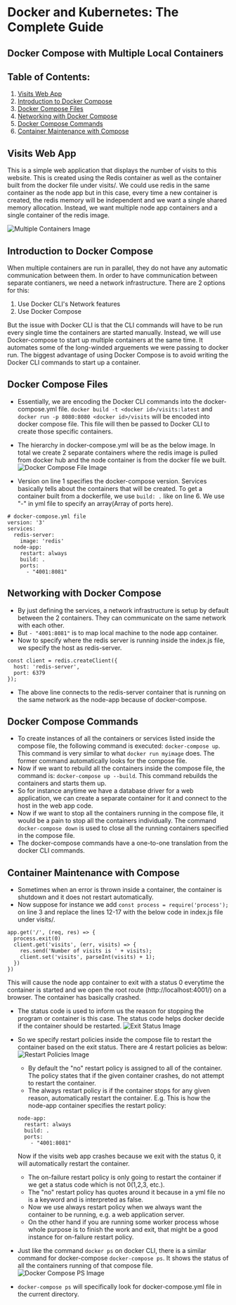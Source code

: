 # Docker and Kubernetes: The Complete Guide
## Docker Compose with Multiple Local Containers

## Table of Contents:
1. [Visits Web App](#VisitsWebApp)
2. [Introduction to Docker Compose](#IntroDockerCompose)
3. [Docker Compose Files](#DockerComposeFiles)
4. [Networking with Docker Compose](#NetworkingDockerCompose)
5. [Docker Compose Commands](#DockerComposeCommands)
6. [Container Maintenance with Compose](#DockerComposeMaintenance)

## Visits Web App <a name="VisitsWebApp"></a>

This is a simple web application that displays the number of visits to this website. This is created using the Redis container as well as the container built from the docker file under visits/. We could use redis in the same container as the node app but in this case, every time a new container is created, the redis memory will be independent and we want a single shared memory allocation. Instead, we want multiple node app containers and a single container of the redis image.

![Multiple Containers Image](./Images/multipleContainersImage5.png)

## Introduction to Docker Compose <a name="IntroDockerCompose"></a>

When multiple containers are run in parallel, they do not have any automatic communication between them. In order to have communication between separate contianers, we need a network infrastructure. There are 2 options for this:
1. Use Docker CLI's Network features
2. Use Docker Compose

But the issue with Docker CLI is that the CLI commands will have to be run every single time the containers are started manually.
Instead, we will use Docker-compose to start up multiple containers at the same time. It automates some of the long-winded arguements we were passing to docker run.
The biggest advantage of using Docker Compose is to avoid writing the Docker CLI commands to start up a container.

## Docker Compose Files <a name="DockerComposeFiles"></a>

- Essentially, we are encoding the Docker CLI commands into the docker-compose.yml file.
`docker build -t <docker id>/visits:latest` and `docker run -p 8080:8080 <docker id>/visits` will be encoded into docker compose file. This file will then be passed to Docker CLI to create those specific containers.
- The hierarchy in docker-compose.yml will be as the below image. In total we create 2 separate containers where the redis image is pulled from docker hub and the node container is from the docker file we built.
![Docker Compose File Image](./Images/dockerComposeFileImage5.png)

- Version on line 1 specifies the docker-compose version. Services basically tells about the containers that will be created. To get a container built from a dockerfile, we use `build: .` like on line 6. We use "-" in yml file to specify an array(Array of ports here).
```
# docker-compose.yml file
version: '3'
services:
  redis-server:
    image: 'redis'
  node-app:
    restart: always
    build: .
    ports:
      - "4001:8081"

```

## Networking with Docker Compose <a name="NetworkingDockerCompose"></a>

- By just defining the services, a network infrastructure is setup by default between the 2 containers. They can communicate on the same network with each other.
- But `- "4001:8081"` is to map local machine to the node app container.
- Now to specify where the redis server is running inside the index.js file, we specify the host as redis-server.
```
const client = redis.createClient({
  host: 'redis-server',
  port: 6379
});
```
- The above line connects to the redis-server container that is running on the same network as the node-app because of docker-compose.

## Docker Compose Commands <a name="DockerComposeCommands"></a>

- To create instances of all the containers or services listed inside the compose file, the following command is executed: `docker-compose up`. This command is very similar to what `docker run myimage` does. The former command automatically looks for the compose file.
- Now if we want to rebuild all the containers inside the compose file, the command is: `docker-compose up --build`. This command rebuilds the containers and starts them up.
- So for instance anytime we have a database driver for a web application, we can create a separate container for it and connect to the host in the web app code.
- Now if we want to stop all the containers running in the compose file, it would be a pain to stop all the containers individually. The command `docker-compose down` is used to close all the running containers specified in the compose file.
- The docker-compose commands have a one-to-one translation from the docker CLI commands.

## Container Maintenance with Compose <a name="DockerComposeMaintenance"></a>

- Sometimes when an error is thrown inside a container, the container is shutdown and it does not restart automatically.
- Now suppose for instance we add `const process = require('process');` on line 3 and replace the lines 12-17 with the below code in index.js file under visits/.
```
app.get('/', (req, res) => {
  process.exit(0)
  client.get('visits', (err, visits) => {
    res.send('Number of visits is ' + visits);
    client.set('visits', parseInt(visits) + 1);
  })
})
```
This will cause the node app container to exit with a status 0 everytime the container is started and we open the root route (http://localhost:4001/) on a browser. The container has basically crashed.
- The status code is used to inform us the reason for stopping the program or container is this case. The status code helps docker decide if the container should be restarted.
![Exit Status Image](./Images/exitStatusImage5.png)

- So we specify restart policies inside the compose file to restart the container based on the exit status. There are 4 restart policies as below:
![Restart Policies Image](./Images/restartPoliciesImage5.png)

    - By default the "no" restart policy is assigned to    all of the container. The policy states that if the given container crashes, do not attempt to restart the container.
    - The always restart policy is if the container stops for any given reason, automatically restart the container.
    E.g. This is how the node-app container specifies the restart policy:
    ```
    node-app:
      restart: always
      build: .
      ports:
        - "4001:8081"
    ```
    Now if the visits web app crashes because we exit with the status 0, it will automatically restart the container.
    - The on-failure restart policy is only going to restart the container if we get a status code which is not 0(1,2,3, etc.).
    - The "no" restart policy has quotes around it because in a yml file no is a keyword and is interpreted as false.
    - Now we use always restart policy when we always want the container to be running, e.g. a web application server.
    - On the other hand if you are running some worker process whose whole purpose is to finish the work and exit, that might be a good instance for on-failure restart policy.
- Just like the command `docker ps` on docker CLI, there is a similar command for docker-compose `docker-compose ps`. It shows the status of all the containers running of that compose file.
![Docker Compose PS Image](./Images/dockerComposePSImage5.png)

- `docker-compose ps` will specifically look for docker-compose.yml file in the current directory.
